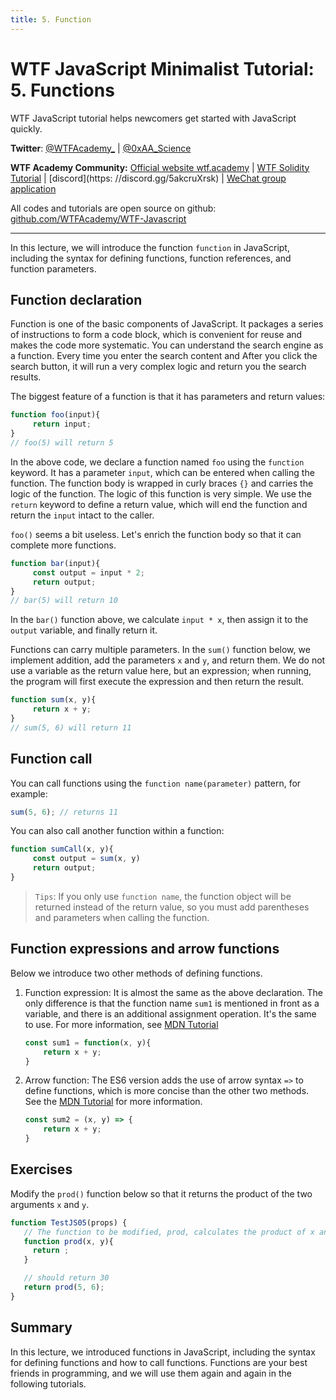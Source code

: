 ```yaml
---
title: 5. Function
---
```


# WTF JavaScript Minimalist Tutorial: 5. Functions

WTF JavaScript tutorial helps newcomers get started with JavaScript quickly.

**Twitter**: [@WTFAcademy_](https://twitter.com/WTFAcademy_) | [@0xAA_Science](https://twitter.com/0xAA_Science)

**WTF Academy Community:** [Official website wtf.academy](https://wtf.academy) | [WTF Solidity Tutorial](https://github.com/AmazingAng/WTFSolidity) | [discord](https: //discord.gg/5akcruXrsk) | [WeChat group application](https://docs.google.com/forms/d/e/1FAIpQLSe4KGT8Sh6sJ7hedQRuIYirOoZK_85miz3dw7vA1-YjodgJ-A/viewform?usp=sf_link)

All codes and tutorials are open source on github: [github.com/WTFAcademy/WTF-Javascript](https://github.com/WTFAcademy/WTF-Javascript)

---

In this lecture, we will introduce the function `function` in JavaScript, including the syntax for defining functions, function references, and function parameters.

## Function declaration

Function is one of the basic components of JavaScript. It packages a series of instructions to form a code block, which is convenient for reuse and makes the code more systematic. You can understand the search engine as a function. Every time you enter the search content and After you click the search button, it will run a very complex logic and return you the search results.

The biggest feature of a function is that it has parameters and return values:

```js
function foo(input){
     return input;
}
// foo(5) will return 5
```

In the above code, we declare a function named `foo` using the `function` keyword. It has a parameter `input`, which can be entered when calling the function. The function body is wrapped in curly braces `{}` and carries the logic of the function. The logic of this function is very simple. We use the `return` keyword to define a return value, which will end the function and return the `input` intact to the caller.

`foo()` seems a bit useless. Let's enrich the function body so that it can complete more functions.
```js
function bar(input){
     const output = input * 2;
     return output;
}
// bar(5) will return 10
```

In the `bar()` function above, we calculate `input * x`, then assign it to the `output` variable, and finally return it.

Functions can carry multiple parameters. In the `sum()` function below, we implement addition, add the parameters `x` and `y`, and return them. We do not use a variable as the return value here, but an expression; when running, the program will first execute the expression and then return the result.

```js
function sum(x, y){
     return x + y;
}
// sum(5, 6) will return 11
```

## Function call

You can call functions using the `function name(parameter)` pattern, for example:
```js
sum(5, 6); // returns 11
```

You can also call another function within a function:

```js
function sumCall(x, y){
     const output = sum(x, y)
     return output;
}
```
> `Tips`: If you only use `function name`, the function object will be returned instead of the return value, so you must add parentheses and parameters when calling the function.

## Function expressions and arrow functions

Below we introduce two other methods of defining functions.

1. Function expression: It is almost the same as the above declaration. The only difference is that the function name `sum1` is mentioned in front as a variable, and there is an additional assignment operation. It's the same to use. For more information, see [MDN Tutorial](https://developer.mozilla.org/zh-CN/docs/Web/JavaScript/Reference/Operators/function#%E8%AF%AD%E6%B3%95)

     ```js
     const sum1 = function(x, y){
         return x + y;
     }
     ```

2. Arrow function: The ES6 version adds the use of arrow syntax `=>` to define functions, which is more concise than the other two methods. See the [MDN Tutorial](https://developer.mozilla.org/zh-CN/docs/Web/JavaScript/Reference/Functions/Arrow_functions) for more information.

     ```js
     const sum2 = (x, y) => {
         return x + y;
     }
     ```
## Exercises

Modify the `prod()` function below so that it returns the product of the two arguments `x` and `y`.

```jsx live
function TestJS05(props) {
   // The function to be modified, prod, calculates the product of x and y
   function prod(x, y){
     return ;
   }

   // should return 30
   return prod(5, 6);
}
```

## Summary

In this lecture, we introduced functions in JavaScript, including the syntax for defining functions and how to call functions. Functions are your best friends in programming, and we will use them again and again in the following tutorials.
